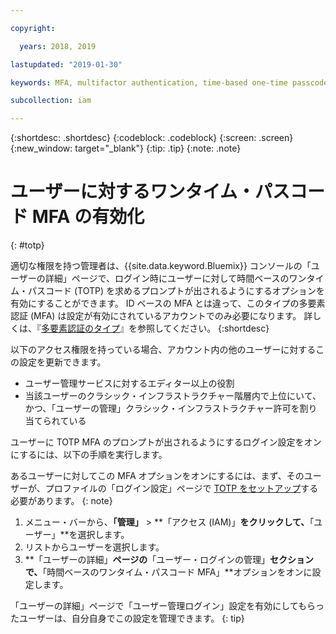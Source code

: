 ```yaml
---

copyright:

  years: 2018, 2019

lastupdated: "2019-01-30"

keywords: MFA, multifactor authentication, time-based one-time passcode, TOTP

subcollection: iam

---
```


{:shortdesc: .shortdesc}
{:codeblock: .codeblock}
{:screen: .screen}
{:new_window: target="_blank"}
{:tip: .tip}
{:note: .note}

# ユーザーに対するワンタイム・パスコード MFA の有効化
{: #totp}

適切な権限を持つ管理者は、{{site.data.keyword.Bluemix}} コンソールの「ユーザーの詳細」ページで、ログイン時にユーザーに対して時間ベースのワンタイム・パスコード (TOTP) を求めるプロンプトが出されるようにするオプションを有効にすることができます。 ID ベースの MFA とは違って、このタイプの多要素認証 (MFA) は設定が有効にされているアカウントでのみ必要になります。 詳しくは、『[多要素認証のタイプ](/docs/iam?topic=iam-types#types)』を参照してください。
{:shortdesc}

以下のアクセス権限を持っている場合、アカウント内の他のユーザーに対するこの設定を更新できます。

* ユーザー管理サービスに対するエディター以上の役割
* 当該ユーザーのクラシック・インフラストラクチャー階層内で上位にいて、かつ、「ユーザーの管理」クラシック・インフラストラクチャー許可を割り当てられている

ユーザーに TOTP MFA のプロンプトが出されるようにするログイン設定をオンにするには、以下の手順を実行します。

あるユーザーに対してこの MFA オプションをオンにするには、まず、そのユーザーが、プロファイルの「ログイン設定」ページで [TOTP をセットアップ](/docs/account?topic=account-MFA#MFA)する必要があります。
{: note}

1. メニュー・バーから、**「管理」** &gt; **「アクセス (IAM)」**をクリックして、**「ユーザー」**を選択します。
2. リストからユーザーを選択します。
3. **「ユーザーの詳細」**ページの**「ユーザー・ログインの管理」**セクションで、**「時間ベースのワンタイム・パスコード MFA」**オプションをオンに設定します。

「ユーザーの詳細」ページで「ユーザー管理ログイン」設定を有効にしてもらったユーザーは、自分自身でこの設定を管理できます。
{: tip}
